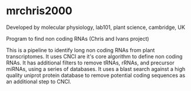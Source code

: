 # mrchris2000

Developed by molecular physiology, lab101, plant science, cambridge, UK

Program to find non coding RNAs (Chris and Ivans project)

This is a pipeline to identify long non coding RNAs from plant transcriptomes. It uses CNCI are it's core algorithm to
define non coding RNAs. It has additional filters to remove tRNAs, rRNAs, and precursor miRNAs, using a series of
databases. It uses a blast search against a high quality uniprot protein database to remove potential coding sequences
as an additional step to CNCI.

